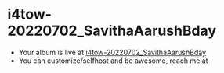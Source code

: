 # i4tow-20220702_SavithaAarushBday
- Your album is live at [i4tow-20220702_SavithaAarushBday](https://rathnasorg.github.io/i4tow/a/i4tow-20220702_SavithaAarushBday/0/d750rw.github.io)
- You can customize/selfhost and be awesome, reach me at 
